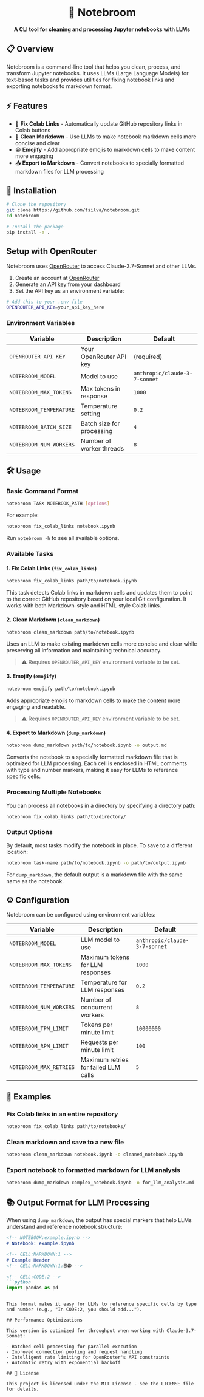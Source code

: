 <div align="center">

# 🧹 Notebroom

**A CLI tool for cleaning and processing Jupyter notebooks with LLMs**

</div>

## 📋 Overview

Notebroom is a command-line tool that helps you clean, process, and transform Jupyter notebooks. It uses LLMs (Large Language Models) for text-based tasks and provides utilities for fixing notebook links and exporting notebooks to markdown format.

## ⚡ Features

- 🔄 **Fix Colab Links** - Automatically update GitHub repository links in Colab buttons
- 📝 **Clean Markdown** - Use LLMs to make notebook markdown cells more concise and clear
- 😀 **Emojify** - Add appropriate emojis to markdown cells to make content more engaging
- 📤 **Export to Markdown** - Convert notebooks to specially formatted markdown files for LLM processing

## 🚀 Installation

```bash
# Clone the repository
git clone https://github.com/tsilva/notebroom.git
cd notebroom

# Install the package
pip install -e .
```

## Setup with OpenRouter

Notebroom uses [OpenRouter](https://openrouter.ai/) to access Claude-3.7-Sonnet and other LLMs.

1. Create an account at [OpenRouter](https://openrouter.ai/)
2. Generate an API key from your dashboard
3. Set the API key as an environment variable:

```bash
# Add this to your .env file
OPENROUTER_API_KEY=your_api_key_here
```

### Environment Variables

| Variable | Description | Default |
|----------|-------------|---------|
| `OPENROUTER_API_KEY` | Your OpenRouter API key | (required) |
| `NOTEBROOM_MODEL` | Model to use | `anthropic/claude-3-7-sonnet` |
| `NOTEBROOM_MAX_TOKENS` | Max tokens in response | `1000` |
| `NOTEBROOM_TEMPERATURE` | Temperature setting | `0.2` |
| `NOTEBROOM_BATCH_SIZE` | Batch size for processing | `4` |
| `NOTEBROOM_NUM_WORKERS` | Number of worker threads | `8` |

## 🛠️ Usage

### Basic Command Format

```bash
notebroom TASK NOTEBOOK_PATH [options]
```

For example:

```bash
notebroom fix_colab_links notebook.ipynb
```

Run `notebroom -h` to see all available options.

### Available Tasks

#### 1. Fix Colab Links (`fix_colab_links`)

```bash
notebroom fix_colab_links path/to/notebook.ipynb
```

This task detects Colab links in markdown cells and updates them to point to the correct GitHub repository based on your local Git configuration. It works with both Markdown-style and HTML-style Colab links.

#### 2. Clean Markdown (`clean_markdown`)

```bash
notebroom clean_markdown path/to/notebook.ipynb
```

Uses an LLM to make existing markdown cells more concise and clear while preserving all information and maintaining technical accuracy.

> ⚠️ Requires `OPENROUTER_API_KEY` environment variable to be set.

#### 3. Emojify (`emojify`)

```bash
notebroom emojify path/to/notebook.ipynb
```

Adds appropriate emojis to markdown cells to make the content more engaging and readable.

> ⚠️ Requires `OPENROUTER_API_KEY` environment variable to be set.

#### 4. Export to Markdown (`dump_markdown`)

```bash
notebroom dump_markdown path/to/notebook.ipynb -o output.md
```

Converts the notebook to a specially formatted markdown file that is optimized for LLM processing. Each cell is enclosed in HTML comments with type and number markers, making it easy for LLMs to reference specific cells.

### Processing Multiple Notebooks

You can process all notebooks in a directory by specifying a directory path:

```bash
notebroom fix_colab_links path/to/directory/
```

### Output Options

By default, most tasks modify the notebook in place. To save to a different location:

```bash
notebroom task-name path/to/notebook.ipynb -o path/to/output.ipynb
```

For `dump_markdown`, the default output is a markdown file with the same name as the notebook.

## ⚙️ Configuration

Notebroom can be configured using environment variables:

| Variable | Description | Default |
|----------|-------------|---------|
| `NOTEBROOM_MODEL` | LLM model to use | `anthropic/claude-3-7-sonnet` |
| `NOTEBROOM_MAX_TOKENS` | Maximum tokens for LLM responses | `1000` |
| `NOTEBROOM_TEMPERATURE` | Temperature for LLM responses | `0.2` |
| `NOTEBROOM_NUM_WORKERS` | Number of concurrent workers | `8` |
| `NOTEBROOM_TPM_LIMIT` | Tokens per minute limit | `10000000` |
| `NOTEBROOM_RPM_LIMIT` | Requests per minute limit | `100` |
| `NOTEBROOM_MAX_RETRIES` | Maximum retries for failed LLM calls | `5` |

## 📝 Examples

### Fix Colab links in an entire repository

```bash
notebroom fix_colab_links path/to/notebooks/
```

### Clean markdown and save to a new file

```bash
notebroom clean_markdown notebook.ipynb -o cleaned_notebook.ipynb
```

### Export notebook to formatted markdown for LLM analysis

```bash
notebroom dump_markdown complex_notebook.ipynb -o for_llm_analysis.md
```

## 📚 Output Format for LLM Processing

When using `dump_markdown`, the output has special markers that help LLMs understand and reference notebook structure:

```markdown
<!-- NOTEBOOK:example.ipynb -->
# Notebook: example.ipynb

<!-- CELL:MARKDOWN:1 -->
# Example Header
<!-- CELL:MARKDOWN:1:END -->

<!-- CELL:CODE:2 -->
```python
import pandas as pd
```
<!-- CELL:CODE:2:END -->
```

This format makes it easy for LLMs to reference specific cells by type and number (e.g., "In CODE:2, you should add...").

## Performance Optimizations

This version is optimized for throughput when working with Claude-3.7-Sonnet:

- Batched cell processing for parallel execution
- Improved connection pooling and request handling
- Intelligent rate limiting for OpenRouter's API constraints
- Automatic retry with exponential backoff

## 📄 License

This project is licensed under the MIT License - see the LICENSE file for details.
